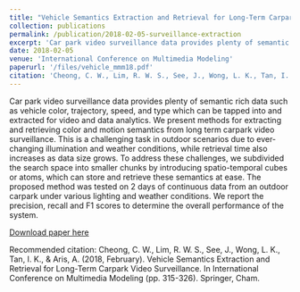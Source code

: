 ```yaml
---
title: "Vehicle Semantics Extraction and Retrieval for Long-Term Carpark Video Surveillance"
collection: publications
permalink: /publication/2018-02-05-surveillance-extraction
excerpt: 'Car park video surveillance data provides plenty of semantic rich data such as vehicle color, trajectory, speed, and type which can be tapped into and extracted for video and data analytics. We present methods for extracting and retrieving color and motion semantics from long term carpark video surveillance. This is a challenging task in outdoor scenarios due to ever-changing illumination and weather conditions, while retrieval time also increases as data size grows. To address these challenges, we subdivided the search space into smaller chunks by introducing spatio-temporal cubes or atoms, which can store and retrieve these semantics at ease. The proposed method was tested on 2 days of continuous data from an outdoor carpark under various lighting and weather conditions. We report the precision, recall and F1 scores to determine the overall performance of the system.'
date: 2018-02-05
venue: 'International Conference on Multimedia Modeling'
paperurl: '/files/vehicle_mmm18.pdf'
citation: 'Cheong, C. W., Lim, R. W. S., See, J., Wong, L. K., Tan, I. K., & Aris, A. (2018, February). Vehicle Semantics Extraction and Retrieval for Long-Term Carpark Video Surveillance. In International Conference on Multimedia Modeling (pp. 315-326). Springer, Cham.'
---
```

Car park video surveillance data provides plenty of semantic rich data such as vehicle color, trajectory, speed, and type which can be tapped into and extracted for video and data analytics. We present methods for extracting and retrieving color and motion semantics from long term carpark video surveillance. This is a challenging task in outdoor scenarios due to ever-changing illumination and weather conditions, while retrieval time also increases as data size grows. To address these challenges, we subdivided the search space into smaller chunks by introducing spatio-temporal cubes or atoms, which can store and retrieve these semantics at ease. The proposed method was tested on 2 days of continuous data from an outdoor carpark under various lighting and weather conditions. We report the precision, recall and F1 scores to determine the overall performance of the system.

[Download paper here](https://github.com/BrightTux/brighttux.github.io/blob/master/files/vehicle_mmm18.pdf)

Recommended citation: 
Cheong, C. W., Lim, R. W. S., See, J., Wong, L. K., Tan, I. K., & Aris, A. (2018, February). Vehicle Semantics Extraction and Retrieval for Long-Term Carpark Video Surveillance. In International Conference on Multimedia Modeling (pp. 315-326). Springer, Cham.
